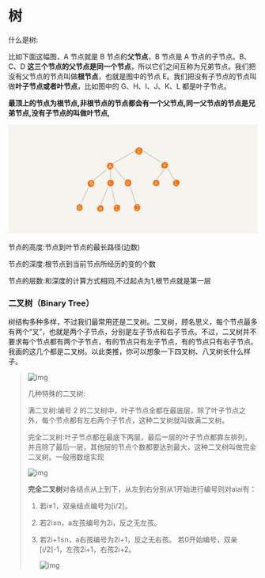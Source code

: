 # 树

什么是树:

比如下面这幅图，A 节点就是 B 节点的**父节点**，B 节点是 A 节点的子节点。B、C、D **这三个节点的父节点是同一个节点**，所以它们之间互称为兄弟节点。我们把没有父节点的节点叫做**根节点**，也就是图中的节点 E。我们把没有子节点的节点叫做**叶子节点或者叶节点**，比如图中的 G、H、I、J、K、L 都是叶子节点。

**最顶上的节点为根节点,非根节点的节点都会有一个父节点,同一父节点的节点是兄弟节点,没有子节点的叫做叶节点,**

![img](https://raw.githubusercontent.com/Nocye/ImageBed/master/20200917163344.jpeg)

节点的高度:节点到叶节点的最长路径(边数)

节点的深度:根节点到当前节点所经历的变的个数

节点的层数:和深度的计算方式相同,不过起点为1,根节点就是第一层

### 二叉树（Binary Tree）

树结构多种多样，不过我们最常用还是二叉树。二叉树，顾名思义，每个节点最多有两个“叉”，也就是两个子节点，分别是左子节点和右子节点。不过，二叉树并不要求每个节点都有两个子节点，有的节点只有左子节点，有的节点只有右子节点。我画的这几个都是二叉树。以此类推，你可以想象一下四叉树、八叉树长什么样子。



> ![img](D:\Learn\算法\Image\09c2972d56eb0cf67e727deda0e9412b.jpg)
>
> 几种特殊的二叉树:
>
> 满二叉树:编号 2 的二叉树中，叶子节点全都在最底层，除了叶子节点之外，每个节点都有左右两个子节点，这种二叉树就叫做满二叉树。
>
> 完全二叉树:叶子节点都在最底下两层，最后一层的叶子节点都靠左排列，并且除了最后一层，其他层的节点个数都要达到最大，这种二叉树叫做完全二叉树。一般用数组实现
>
> ![img](D:\Learn\算法\Image\18413c6597c2850b75367393b401ad60.jpg)
>
> **完全二叉树**对各结点从上到下，从左到右分别从1开始进行编号则对aiai有：
>
> 1. 若i≠1，双亲结点编号为[i/2]。
>
> 2. 若2i≤n，a左孩编号为2i，反之无左孩。
>
> 3. 若2i+1≤n，a右孩编号为2i+1，反之无右孩。
>    若0开始编号，双亲[i/2]-1，左孩2i+1，右孩2i+2。
>
>    ![img](D:\Learn\算法\Image\14eaa820cb89a17a7303e8847a412330.jpg)



